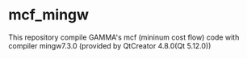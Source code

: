 # mcf_mingw
This repository compile GAMMA's mcf (mininum cost flow) code with compiler mingw7.3.0 (provided by QtCreator 4.8.0(Qt 5.12.0))
